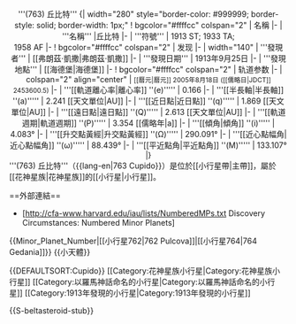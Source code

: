 <div style="float: right; text-align: center;">
'''(763) 丘比特'''
{| width="280" style="border-color: #999999; border-style: solid; border-width: 1px;"
! bgcolor="#ffffcc" colspan="2" | 名稱
|-
| '''名稱'''
|丘比特
|-
| '''符號'''
| 1913 ST; 1933 TA;<br> 1958 AF
|-
! bgcolor="#ffffcc" colspan="2" | 发现
|-
| width="140" | '''發現者'''
| [[弗朗茲·凱撒|弗朗茲·凱撒]]
|-
| '''發現日期'''
| 1913年9月25日
|-
| '''發現地點'''
| [[海德堡|海德堡]]
|-
! bgcolor="#ffffcc" colspan="2" | 轨道参数
|-
| colspan="2" align="center" | <small>[[曆元|曆元]] 2005年8月18日 ([[儒略日|JDCT]] 2453600.5)</small>
|-
| '''[[軌道離心率|離心率]] ''(e)'''''
| 0.166
|-
| '''[[半長軸|半長軸]] ''(a)'''''
| 2.241 [[天文單位|AU]]
|-
| '''[[近日點|近日點]] ''(q)'''''
| 1.869 [[天文單位|AU]]
|-
| '''[[遠日點|遠日點]] ''(Q)'''''
| 2.613 [[天文單位|AU]]
|-
| '''[[軌道週期|軌道週期]] ''(P)'''''
| 3.354 [[儒略年|a]]
|-
| '''[[傾角|傾角]] ''(i)'''''
| 4.083°
|-
| '''[[升交點黃經|升交點黃經]] ''(Ω)'''''
| 290.091°
|-
| '''[[近心點幅角|近心點幅角]] ''(ω)'''''
| 88.439°
|-
| '''[[平近點角|平近點角]] ''(M)'''''
| 133.107°
|}
</div>

'''(763) 丘比特'''（{{lang-en|763 Cupido}}）是位於[[小行星帶|主帶]]，屬於[[花神星族|花神星族]]的[[小行星|小行星]]。

==外部連結==
* [http://cfa-www.harvard.edu/iau/lists/NumberedMPs.txt Discovery Circumstances: Numbered Minor Planets]

{{Minor_Planet_Number|[[小行星762|762 Pulcova]]|[[小行星764|764 Gedania]]}}
{{小天體}}

{{DEFAULTSORT:Cupido}}
[[Category:花神星族小行星|Category:花神星族小行星]]
[[Category:以羅馬神話命名的小行星|Category:以羅馬神話命名的小行星]]
[[Category:1913年發現的小行星|Category:1913年發現的小行星]]


{{S-beltasteroid-stub}}